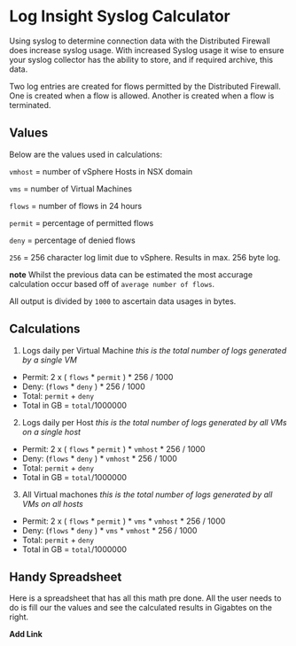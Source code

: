 # Log Insight Syslog Calculator

Using syslog to determine connection data with the Distributed Firewall does increase syslog usage. With increased Syslog usage it wise to ensure your syslog collector has the ability to store, and if required archive, this data.

Two log entries are created for flows permitted by the Distributed Firewall. One is created when a flow is allowed. Another is created when a flow is terminated.

## Values

Below are the values used in calculations:

`vmhost` = number of vSphere Hosts in NSX domain

`vms` = number of Virtual Machines

`flows` = number of flows in 24 hours

`permit` = percentage of permitted flows

`deny` = percentage of denied flows

`256` = 256 character log limit due to vSphere. Results in max. 256 byte log.


**note** Whilst the previous data can be estimated the most accurage calculation occur based off of `average number of flows`.

All output is divided by `1000` to ascertain data usages in bytes.


## Calculations

1. Logs daily per Virtual Machine
*this is the total number of logs generated by a single VM*

* Permit: 2 x ( `flows` * `permit` ) * 256 / 1000
* Deny: (`flows` * `deny` ) * 256 / 1000
* Total: `permit` + `deny`
* Total in GB = `total`/1000000

2. Logs daily per Host
*this is the total number of logs generated by all VMs on a single host*

* Permit: 2 x ( `flows` * `permit` ) * `vmhost` * 256 / 1000
* Deny: (`flows` * `deny` ) * `vmhost` * 256 / 1000
* Total: `permit` + `deny`
* Total in GB = `total`/1000000

3. All Virtual machones
*this is the total number of logs generated by all VMs on all hosts*

* Permit: 2 x ( `flows` * `permit` ) * `vms` * `vmhost` * 256 / 1000
* Deny: (`flows` * `deny` ) * `vms` * `vmhost` * 256 / 1000
* Total: `permit` + `deny`
* Total in GB = `total`/1000000

## Handy Spreadsheet

Here is a spreadsheet that has all this math pre done. All the user needs to do is fill our the values and see the calculated results in Gigabtes on the right.

**Add Link**





